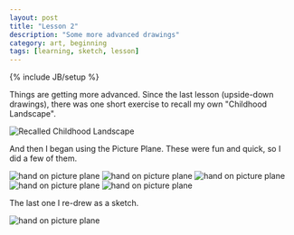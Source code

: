 ```yaml
---
layout: post
title: "Lesson 2"
description: "Some more advanced drawings"
category: art, beginning
tags: [learning, sketch, lesson]
---
```

{% include JB/setup %}
<p>Things are getting more advanced. Since the last lesson (upside-down drawings), there was one short exercise to recall my own "Childhood Landscape".</p>
<img src="{{ BASE_PATH }}/assets/images/recalled_childhood_landscape_sm.jpg" alt="Recalled Childhood Landscape" class="img-left"/>
<p>And then I began using the Picture Plane. These were fun and quick, so I did a few of them.</p>
<img src="/assets/images/hand1_sm.jpg" alt="hand on picture plane" class="img-left"/>
<img src="/assets/images/hand2_sm.jpg" alt="hand on picture plane" class="img-left"/>
<img src="/assets/images/hand3_sm.jpg" alt="hand on picture plane" class="img-left"/>
<img src="/assets/images/hand4_sm.jpg" alt="hand on picture plane" class="img-left"/>
<img src="/assets/images/hand4_1_sm.jpg" alt="hand on picture plane" class="img-left"/>
<p>The last one I re-drew as a sketch.</p>
<img src="/assets/images/hand4_final_sm.jpg" alt="hand on picture plane" class="img-left"/>
